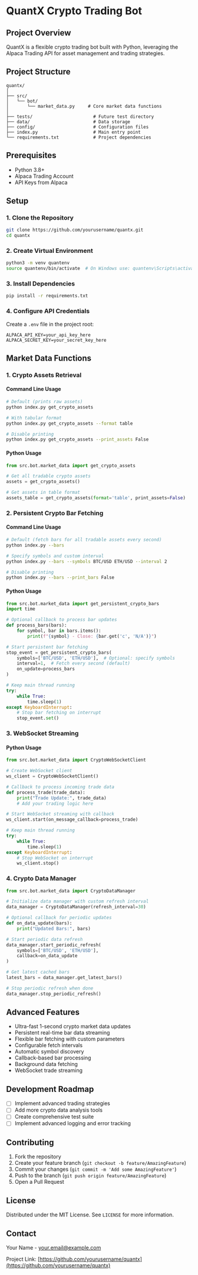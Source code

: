 # QuantX Crypto Trading Bot

## Project Overview
QuantX is a flexible crypto trading bot built with Python, leveraging the Alpaca Trading API for asset management and trading strategies.

## Project Structure
```
quantx/
│
├── src/
│   └── bot/
│       └── market_data.py     # Core market data functions
│
├── tests/                       # Future test directory
├── data/                        # Data storage
├── config/                      # Configuration files
├── index.py                     # Main entry point
└── requirements.txt             # Project dependencies
```

## Prerequisites
- Python 3.8+
- Alpaca Trading Account
- API Keys from Alpaca

## Setup

### 1. Clone the Repository
```bash
git clone https://github.com/yourusername/quantx.git
cd quantx
```

### 2. Create Virtual Environment
```bash
python3 -m venv quantenv
source quantenv/bin/activate  # On Windows use: quantenv\Scripts\activate
```

### 3. Install Dependencies
```bash
pip install -r requirements.txt
```

### 4. Configure API Credentials
Create a `.env` file in the project root:
```
ALPACA_API_KEY=your_api_key_here
ALPACA_SECRET_KEY=your_secret_key_here
```

## Market Data Functions

### 1. Crypto Assets Retrieval

#### Command Line Usage
```bash
# Default (prints raw assets)
python index.py get_crypto_assets

# With tabular format
python index.py get_crypto_assets --format table

# Disable printing
python index.py get_crypto_assets --print_assets False
```

#### Python Usage
```python
from src.bot.market_data import get_crypto_assets

# Get all tradable crypto assets
assets = get_crypto_assets()

# Get assets in table format
assets_table = get_crypto_assets(format='table', print_assets=False)
```

### 2. Persistent Crypto Bar Fetching

#### Command Line Usage
```bash
# Default (fetch bars for all tradable assets every second)
python index.py --bars

# Specify symbols and custom interval
python index.py --bars --symbols BTC/USD ETH/USD --interval 2

# Disable printing
python index.py --bars --print_bars False
```

#### Python Usage
```python
from src.bot.market_data import get_persistent_crypto_bars
import time

# Optional callback to process bar updates
def process_bars(bars):
    for symbol, bar in bars.items():
        print(f"{symbol} - Close: {bar.get('c', 'N/A')}")

# Start persistent bar fetching
stop_event = get_persistent_crypto_bars(
    symbols=['BTC/USD', 'ETH/USD'],  # Optional: specify symbols
    interval=1,  # Fetch every second (default)
    on_update=process_bars
)

# Keep main thread running
try:
    while True:
        time.sleep(1)
except KeyboardInterrupt:
    # Stop bar fetching on interrupt
    stop_event.set()
```

### 3. WebSocket Streaming

#### Python Usage
```python
from src.bot.market_data import CryptoWebSocketClient

# Create WebSocket client
ws_client = CryptoWebSocketClient()

# Callback to process incoming trade data
def process_trade(trade_data):
    print("Trade Update:", trade_data)
    # Add your trading logic here

# Start WebSocket streaming with callback
ws_client.start(on_message_callback=process_trade)

# Keep main thread running
try:
    while True:
        time.sleep(1)
except KeyboardInterrupt:
    # Stop WebSocket on interrupt
    ws_client.stop()
```

### 4. Crypto Data Manager

```python
from src.bot.market_data import CryptoDataManager

# Initialize data manager with custom refresh interval
data_manager = CryptoDataManager(refresh_interval=30)

# Optional callback for periodic updates
def on_data_update(bars):
    print("Updated Bars:", bars)

# Start periodic data refresh
data_manager.start_periodic_refresh(
    symbols=['BTC/USD', 'ETH/USD'], 
    callback=on_data_update
)

# Get latest cached bars
latest_bars = data_manager.get_latest_bars()

# Stop periodic refresh when done
data_manager.stop_periodic_refresh()
```

## Advanced Features
- Ultra-fast 1-second crypto market data updates
- Persistent real-time bar data streaming
- Flexible bar fetching with custom parameters
- Configurable fetch intervals
- Automatic symbol discovery
- Callback-based bar processing
- Background data fetching
- WebSocket trade streaming

## Development Roadmap
- [ ] Implement advanced trading strategies
- [ ] Add more crypto data analysis tools
- [ ] Create comprehensive test suite
- [ ] Implement advanced logging and error tracking

## Contributing
1. Fork the repository
2. Create your feature branch (`git checkout -b feature/AmazingFeature`)
3. Commit your changes (`git commit -m 'Add some AmazingFeature'`)
4. Push to the branch (`git push origin feature/AmazingFeature`)
5. Open a Pull Request

## License
Distributed under the MIT License. See `LICENSE` for more information.

## Contact
Your Name - your.email@example.com

Project Link: [https://github.com/yourusername/quantx](https://github.com/yourusername/quantx)